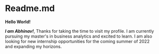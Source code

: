 # Readme.md

**Hello World!**

***I am Abhinav!***, Thanks for taking the time to visit my profile. I am currently pursuing my master's in business analytics and excited to learn. I am also looking for new internship opportunities for the coming summer of 2022 and expanding my horizons.

